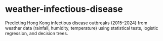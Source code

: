 # weather-infectious-disease
Predicting Hong Kong infectious disease outbreaks (2015–2024) from weather data (rainfall, humidity, temperature) using statistical tests, logistic regression, and decision trees.
